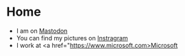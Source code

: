 # Home
- I am on <a rel="me" href="https://hachyderm.io/@bakingsteele">Mastodon</a>
- You can find my pictures on <a href="https://www.instagram.com/bakingsteele/">Instragram</a>
- I work at <a href="https://www.microsoft.com>Microsoft</a>
